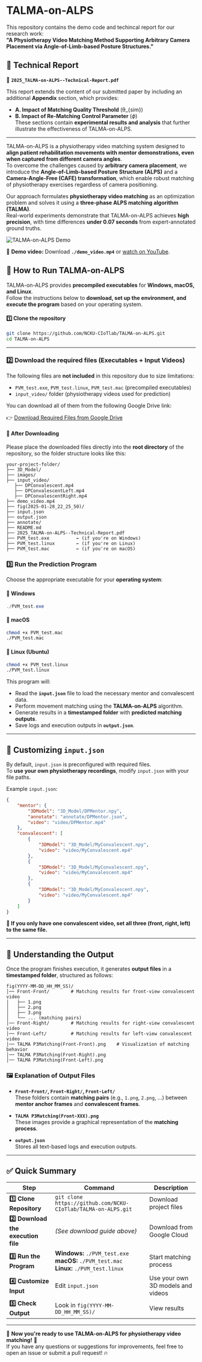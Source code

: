 # TALMA-on-ALPS

This repository contains the demo code and techincal report for our research work:  
**"A Physiotherapy Video Matching Method Supporting Arbitrary Camera Placement via Angle-of-Limb-based Posture Structures."**  

## 📑 Technical Report  
📄 **`2025_TALMA-on-ALPS--Technical-Report.pdf`**  

This report extends the content of our submitted paper by including an additional **Appendix** section, which provides:  
- **A. Impact of Matching Quality Threshold** (θ_{sim})  
- **B. Impact of Re-Matching Control Parameter** ($\phi$)  
These sections contain **experimental results and analysis** that further illustrate the effectiveness of TALMA-on-ALPS.

---

TALMA-on-ALPS is a physiotherapy video matching system designed to **align patient rehabilitation movements with mentor demonstrations, even when captured from different camera angles**.  
To overcome the challenges caused by **arbitrary camera placement**, we introduce the **Angle-of-Limb-based Posture Structure (ALPS)** and a **Camera-Angle-Free (CAFE) transformation**, which enable robust matching of physiotherapy exercises regardless of camera positioning.  

Our approach formulates **physiotherapy video matching** as an optimization problem and solves it using a **three-phase ALPS matching algorithm (TALMA)**.  
Real-world experiments demonstrate that TALMA-on-ALPS achieves **high precision**, with time differences **under 0.07 seconds** from expert-annotated ground truths.

![TALMA-on-ALPS Demo](https://github.com/NCKU-CIoTlab/TALMA-on-ALPS/blob/main/images/demo_picture.jpg?raw=true)

🔗 **Demo video:** Download **`./demo_video.mp4`** or [watch on YouTube](https://www.youtube.com/watch?v=qgAUHp7HgRQ).

## 🚀 How to Run TALMA-on-ALPS

TALMA-on-ALPS provides **precompiled executables** for **Windows, macOS, and Linux**.  
Follow the instructions below to **download, set up the environment, and execute the program** based on your operating system.


#### **1️⃣ Clone the repository**
```bash
git clone https://github.com/NCKU-CIoTlab/TALMA-on-ALPS.git
cd TALMA-on-ALPS
```
---

### **2️⃣ Download the required files (Executables + Input Videos)**

The following files are **not included** in this repository due to size limitations:

- `PVM_test.exe`, `PVM_test.linux`, `PVM_test.mac` (precompiled executables)
- `input_video/` folder (physiotherapy videos used for prediction)

You can download all of them from the following Google Drive link:

👉 [Download Required Files from Google Drive]([https://your-google-drive-link.com](https://drive.google.com/drive/folders/16_H5DXaXWCRT2OMF2ucPRLodk5s9K9nh?usp=sharing))

#### 📁 After Downloading

Please place the downloaded files directly into the **root directory** of the repository, so the folder structure looks like this:
```
your-project-folder/
├── 3D_Model/
├── images/
├── input_video/
   ├── DPConvalescent.mp4
   ├── DPConvalescentLeft.mp4
   ├── DPConvalescentRight.mp4
├── demo_video.mp4
├── fig(2025-01-28_22_25_50)/
├── input.json
├── output.json
├── annotate/
├── README.md
├── 2025_TALMA-on-ALPS--Technical-Report.pdf
├── PVM_test.exe          ← (if you're on Windows)
├── PVM_test.linux        ← (if you're on Linux)
├── PVM_test.mac          ← (if you're on macOS)
```

### **3️⃣ Run the Prediction Program**
Choose the appropriate executable for your **operating system**:

#### **🔹 Windows**
```powershell
./PVM_test.exe
```

#### **🔹 macOS**
```bash
chmod +x PVM_test.mac
./PVM_test.mac
```

#### **🔹 Linux (Ubuntu)**
```bash
chmod +x PVM_test.linux
./PVM_test.linux
```

This program will:
- Read the **`input.json`** file to load the necessary mentor and convalescent data.
- Perform movement matching using the **TALMA-on-ALPS** algorithm.
- Generate results in a **timestamped folder** with **predicted matching outputs**.
- Save logs and execution outputs in **`output.json`**.

---

## 📌 Customizing `input.json`
By default, `input.json` is preconfigured with required files.  
To **use your own physiotherapy recordings**, modify `input.json` with your file paths.

Example `input.json`:
```json
{
    "mentor": {
        "3DModel": "3D_Model/DPMentor.npy",
        "annotate": "annotate/DPMentor.json",
        "video": "video/DPMentor.mp4"
    },
    "convalescent": [
        {
            "3DModel": "3D_Model/MyConvalescent.npy",
            "video": "video/MyConvalescent.mp4"
        },
        {
            "3DModel": "3D_Model/MyConvalescent.npy",
            "video": "video/MyConvalescent.mp4"
        },
        {
            "3DModel": "3D_Model/MyConvalescent.npy",
            "video": "video/MyConvalescent.mp4"
        }
    ]
}
```
**📌 If you only have one convalescent video, set all three (front, right, left) to the same file.**

---

## 📂 Understanding the Output
Once the program finishes execution, it generates **output files** in a **timestamped folder**, structured as follows:

```
fig(YYYY-MM-DD_HH_MM_SS)/
│── Front-Front/        # Matching results for front-view convalescent video
│   ├── 1.png
│   ├── 2.png
│   ├── 3.png
│   └── ... (matching pairs)
│── Front-Right/        # Matching results for right-view convalescent video
│── Front-Left/         # Matching results for left-view convalescent video
│── TALMA P3Matching(Front-Front).png    # Visualization of matching behavior
│── TALMA P3Matching(Front-Right).png
│── TALMA P3Matching(Front-Left).png
```

### **🖼️ Explanation of Output Files**
- **`Front-Front/`, `Front-Right/`, `Front-Left/`**  
  These folders contain **matching pairs** (e.g., `1.png`, `2.png`, ...) between **mentor anchor frames** and **convalescent frames**.

- **`TALMA P3Matching(Front-XXX).png`**  
  These images provide a graphical representation of the **matching process**.

- **`output.json`**  
  Stores all text-based logs and execution outputs.

---

## ✅ Quick Summary
| **Step** | **Command** | **Description** |
|----------|------------|----------------|
| **1️⃣ Clone Repository** | `git clone https://github.com/NCKU-CIoTlab/TALMA-on-ALPS.git` | Download project files |
| **2️⃣ Download the execution file** | *(See download guide above)* | Download from Google Cloud |
| **3️⃣ Run the Program** | **Windows:** `./PVM_test.exe` <br> **macOS:** `./PVM_test.mac` <br> **Linux:** `./PVM_test.linux` | Start matching process |
| **4️⃣ Customize Input** | Edit `input.json` | Use your own 3D models and videos |
| **5️⃣ Check Output** | Look in `fig(YYYY-MM-DD_HH_MM_SS)/` | View results |

---

🚀 **Now you're ready to use TALMA-on-ALPS for physiotherapy video matching!** 🎉  
If you have any questions or suggestions for improvements, feel free to open an issue or submit a pull request! 🔥

